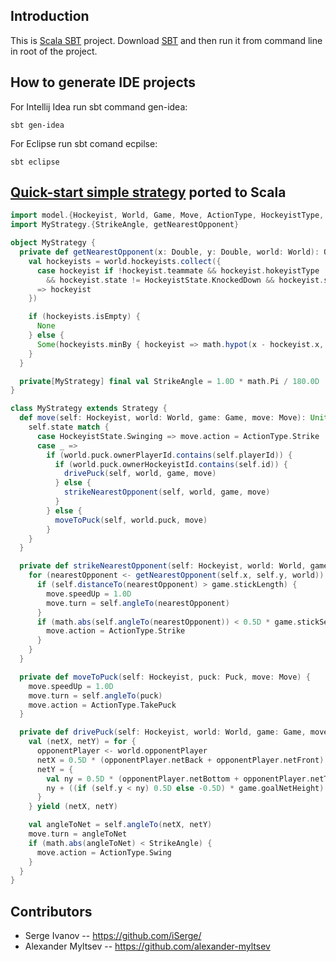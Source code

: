 Introduction
------------

This is [Scala SBT](http://www.scala-sbt.org) project. Download [SBT](http://www.scala-sbt.org/download.html) and then
run it from command line in root of the project.

How to generate IDE projects
----------------------------

For Intellij Idea run sbt command gen-idea:
```shell
sbt gen-idea
```

For Eclipse run sbt comand ecpilse:
```shell
sbt eclipse
```

[Quick-start simple strategy](http://russianaicup.ru/p/quick) ported to Scala
-----------------------------------------------------------------------------

```scala
import model.{Hockeyist, World, Game, Move, ActionType, HockeyistType, HockeyistState, Puck}
import MyStrategy.{StrikeAngle, getNearestOpponent}

object MyStrategy {
  private def getNearestOpponent(x: Double, y: Double, world: World): Option[Hockeyist] = {
    val hockeyists = world.hockeyists.collect({
      case hockeyist if !hockeyist.teammate && hockeyist.hokeyistType != HockeyistType.Goalie
        && hockeyist.state != HockeyistState.KnockedDown && hockeyist.state != HockeyistState.Resting
      => hockeyist
    })

    if (hockeyists.isEmpty) {
      None
    } else {
      Some(hockeyists.minBy { hockeyist => math.hypot(x - hockeyist.x, y - hockeyist.y)})
    }
  }

  private[MyStrategy] final val StrikeAngle = 1.0D * math.Pi / 180.0D
}

class MyStrategy extends Strategy {
  def move(self: Hockeyist, world: World, game: Game, move: Move): Unit = {
    self.state match {
      case HockeyistState.Swinging => move.action = ActionType.Strike
      case _ =>
        if (world.puck.ownerPlayerId.contains(self.playerId)) {
          if (world.puck.ownerHockeyistId.contains(self.id)) {
            drivePuck(self, world, game, move)
          } else {
            strikeNearestOpponent(self, world, game, move)
          }
        } else {
          moveToPuck(self, world.puck, move)
        }
    }
  }

  private def strikeNearestOpponent(self: Hockeyist, world: World, game: Game, move: Move) {
    for (nearestOpponent <- getNearestOpponent(self.x, self.y, world)) {
      if (self.distanceTo(nearestOpponent) > game.stickLength) {
        move.speedUp = 1.0D
        move.turn = self.angleTo(nearestOpponent)
      }
      if (math.abs(self.angleTo(nearestOpponent)) < 0.5D * game.stickSector) {
        move.action = ActionType.Strike
      }
    }
  }

  private def moveToPuck(self: Hockeyist, puck: Puck, move: Move) {
    move.speedUp = 1.0D
    move.turn = self.angleTo(puck)
    move.action = ActionType.TakePuck
  }

  private def drivePuck(self: Hockeyist, world: World, game: Game, move: Move) {
    val (netX, netY) = for {
      opponentPlayer <- world.opponentPlayer
      netX = 0.5D * (opponentPlayer.netBack + opponentPlayer.netFront)
      netY = {
        val ny = 0.5D * (opponentPlayer.netBottom + opponentPlayer.netTop)
        ny + ((if (self.y < ny) 0.5D else -0.5D) * game.goalNetHeight)
      }
    } yield (netX, netY)

    val angleToNet = self.angleTo(netX, netY)
    move.turn = angleToNet
    if (math.abs(angleToNet) < StrikeAngle) {
      move.action = ActionType.Swing
    }
  }
}
```

Contributors
------------

* Serge Ivanov -- https://github.com/iSerge/
* Alexander Myltsev -- https://github.com/alexander-myltsev
